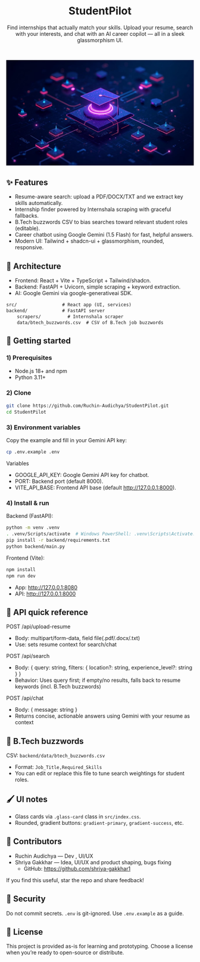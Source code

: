 <div align="center">

# StudentPilot

Find internships that actually match your skills. Upload your resume, search with your interests, and chat with an AI career copilot — all in a sleek glassmorphism UI.

<br/>

![Hero](./src/assets/hero-nexus.jpg)

</div>

## ✨ Features

- Resume-aware search: upload a PDF/DOCX/TXT and we extract key skills automatically.
- Internship finder powered by Internshala scraping with graceful fallbacks.
- B.Tech buzzwords CSV to bias searches toward relevant student roles (editable).
- Career chatbot using Google Gemini (1.5 Flash) for fast, helpful answers.
- Modern UI: Tailwind + shadcn-ui + glassmorphism, rounded, responsive.

## 🧭 Architecture

- Frontend: React + Vite + TypeScript + Tailwind/shadcn.
- Backend: FastAPI + Uvicorn, simple scraping + keyword extraction.
- AI: Google Gemini via google-generativeai SDK.

```
src/                 # React app (UI, services)
backend/             # FastAPI server
	scrapers/          # Internshala scraper
	data/btech_buzzwords.csv  # CSV of B.Tech job buzzwords
```

## 🚀 Getting started

### 1) Prerequisites

- Node.js 18+ and npm
- Python 3.11+

### 2) Clone

```bash
git clone https://github.com/Ruchin-Audichya/StudentPilot.git
cd StudentPilot
```

### 3) Environment variables

Copy the example and fill in your Gemini API key:

```bash
cp .env.example .env
```

Variables
- GOOGLE_API_KEY: Google Gemini API key for chatbot.
- PORT: Backend port (default 8000).
- VITE_API_BASE: Frontend API base (default http://127.0.0.1:8000).

### 4) Install & run

Backend (FastAPI):

```bash
python -m venv .venv
. .venv/Scripts/activate  # Windows PowerShell: .venv\Scripts\Activate.ps1
pip install -r backend/requirements.txt
python backend/main.py
```

Frontend (Vite):

```bash
npm install
npm run dev
```

- App: http://127.0.0.1:8080
- API: http://127.0.0.1:8000

## 🔌 API quick reference

POST /api/upload-resume
- Body: multipart/form-data, field file(.pdf/.docx/.txt)
- Use: sets resume context for search/chat

POST /api/search
- Body: { query: string, filters: { location?: string, experience_level?: string } }
- Behavior: Uses query first; if empty/no results, falls back to resume keywords (incl. B.Tech buzzwords)

POST /api/chat
- Body: { message: string }
- Returns concise, actionable answers using Gemini with your resume as context

## 🧠 B.Tech buzzwords

CSV: `backend/data/btech_buzzwords.csv`
- Format: `Job_Title,Required_Skills`
- You can edit or replace this file to tune search weightings for student roles.

## 🖌️ UI notes

- Glass cards via `.glass-card` class in `src/index.css`.
- Rounded, gradient buttons: `gradient-primary`, `gradient-success`, etc.

## 🤝 Contributors

- Ruchin Audichya — Dev , UI/UX 
- Shriya Gakkhar — Idea, UI/UX and product shaping, bugs fixing
	- GitHub: https://github.com/shriya-gakkhar1

If you find this useful, star the repo and share feedback!

## 🔐 Security

Do not commit secrets. `.env` is git-ignored. Use `.env.example` as a guide.

## 📄 License

This project is provided as-is for learning and prototyping. Choose a license when you’re ready to open-source or distribute.
